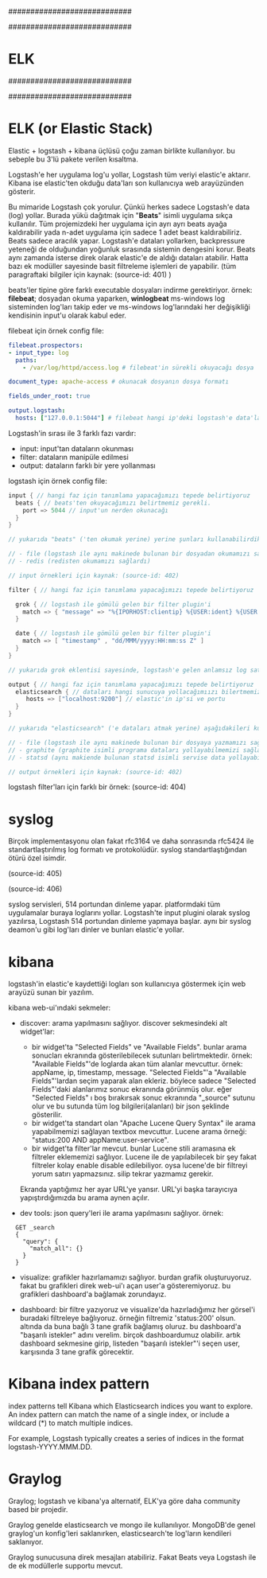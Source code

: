 ############################

############################
# ELK
############################

############################

# ELK (or Elastic Stack)

Elastic + logstash + kibana üçlüsü çoğu zaman birlikte kullanılıyor. bu sebeple bu 3'lü pakete verilen kısaltma. 

Logstash'e her uygulama log'u yollar, Logstash tüm veriyi elastic'e aktarır. Kibana ise elastic'ten okduğu data'ları son kullanıcıya web arayüzünden gösterir.

Bu mimaride Logstash çok yorulur. Çünkü herkes sadece Logstash'e data (log) yollar. Burada yükü dağıtmak için "__Beats__" isimli uygulama sıkça kullanılır. Tüm projemizdeki her uygulama için ayrı ayrı beats ayağa kaldırabilir yada n-adet uygulama için sadece 1 adet beast kaldırabiliriz. Beats sadece aracılık yapar. Logstash'e dataları yollarken, backpressure yeteneği de olduğundan yoğunluk sırasında sistemin dengesini korur. Beats aynı zamanda isterse direk olarak elastic'e de aldığı dataları atabilir. Hatta bazı ek modüller sayesinde basit filtreleme işlemleri de yapabilir. (tüm paragraftaki bilgiler için kaynak: (source-id: 401) )

beats'ler tipine göre farklı executable dosyaları indirme gerektiriyor. örnek: __filebeat__; dosyadan okuma yaparken, __winlogbeat__ ms-windows log sisteminden log'ları takip eder ve ms-windows log'larındaki her değişikliği kendisinin input'u olarak kabul eder.

filebeat için örnek config file:

```yml
filebeat.prospectors:
- input_type: log
  paths:
    - /var/log/httpd/access.log # filebeat'in sürekli okuyacağı dosya

document_type: apache-access # okunacak dosyanın dosya formatı

fields_under_root: true

output.logstash:
  hosts: ["127.0.0.1:5044"] # filebeat hangi ip'deki logstash'e data'ları (log'ları) göndereceği
```

Logstash'in sırası ile 3 farklı fazı vardır:
- input: input'tan dataların okunması
- filter: dataların manipüle edilmesi
- output: dataların farklı bir yere yollanması

logstash için örnek config file:

```groovy
input { // hangi faz için tanımlama yapacağımızı tepede belirtiyoruz
  beats { // beats'ten okuyacağımızı belirtmemiz gerekli.
    port => 5044 // input'un nerden okunacağı
  }
}

// yukarıda "beats" ('ten okumak yerine) yerine şunları kullanabilirdik:

// - file (logstash ile aynı makinede bulunan bir dosyadan okumamızı sağlardı)
// - redis (redisten okumamızı sağlardı)

// input örnekleri için kaynak: (source-id: 402)

filter { // hangi faz için tanımlama yapacağımızı tepede belirtiyoruz

  grok { // logstash ile gömülü gelen bir filter plugin'i
    match => { "message" => "%{IPORHOST:clientip} %{USER:ident} %{USER:auth} \[%{HTTPDATE:time}\] "(?:%{WORD:verb} %{NOTSPACE:request}(?: HTTP/%{NUMBER:httpversion})?|%{DATA:rawrequest})" %{NUMBER:response} (?:%{NUMBER:bytes}|-)" }
  }

  date { // logstash ile gömülü gelen bir filter plugin'i
    match => [ "timestamp" , "dd/MMM/yyyy:HH:mm:ss Z" ]
  }
}

// yukarıda grok eklentisi sayesinde, logstash'e gelen anlamsız log satırı anlamlı hale dönüştürülüyor. log formatımızı grok'a parametre olarak veriyoruz. date eklentisine geldiğimizde ise artık tarih değerimizi log satırından parse etmemize gerek yok. tarihi "timestamp" olarak yeni bir json field'ı olarak kaydediyoruz. artık elasticsearch'e baktığımızda "timestamp" field'ı istediğimiz formatta görünecektir. ek not: "@timestamp" field'ı logstash tarafından otomatik atılmaktadır. "@timestamp" logsstah'e ne zaman log gelirse o anın tarihi olarak set edilmektedir. 

output { // hangi faz için tanımlama yapacağımızı tepede belirtiyoruz
  elasticsearch { // dataları hangi sunucuya yollacağımıızı bilertmemiz lazım.
     hosts => ["localhost:9200"] // elastic'in ip'si ve portu
  }
}

// yukarıda "elasticsearch" ('e dataları atmak yerine) aşağıdakileri kullanabilirdik:

// - file (logstash ile aynı makinede bulunan bir dosyaya yazmamızı sağlar)
// - graphite (graphite isimli programa dataları yollayabilmemizi sağlar)
// - statsd (aynı makiende bulunan statsd isimli servise data yollayabilmemizi sağlar)

// output örnekleri için kaynak: (source-id: 402)
```

logstash filter'ları için farklı bir örnek: (source-id: 404)

# syslog
Birçok implementasyonu olan fakat rfc3164 ve daha sonrasında rfc5424 ile standartlaştırılmış log formatı ve protokolüdür. syslog standartlaştığından ötürü özel isimdir.

(source-id: 405)

(source-id: 406)

syslog servisleri, 514 portundan dinleme yapar. platformdaki tüm uygulamalar buraya loglarını yollar. Logstash'te input plugini olarak syslog yazılırsa, Logstash 514 portundan dinleme yapmaya başlar. aynı bir syslog deamon'u gibi log'ları dinler ve bunları elastic'e yollar.

# kibana
logstash'in elastic'e kaydettiği logları son kullanıcıya göstermek için web arayüzü sunan bir yazılım.

kibana web-ui'ındaki sekmeler:

- discover: arama yapılmasını sağlıyor.
  discover sekmesindeki alt widget'lar:
  - bir widget'ta "Selected Fields" ve "Available Fields". bunlar arama sonucları ekranında gösterilebilecek sutunları belirtmektedir. örnek: "Available Fields"'de loglarda akan tüm alanlar mevcuttur. örnek: appName, ip, timestamp, message. "Selected Fields"'a "Available Fields"'lardan seçim yaparak alan ekleriz. böylece sadece "Selected Fields"'daki alanlarımız sonuc ekranında görünmüş olur. eğer "Selected Fields" ı boş bırakırsak sonuc ekranında "\_source" sutunu olur ve bu sutunda tüm log bilgileri(alanları) bir json şeklinde gösterilir.
  - bir widget'ta standart olan "Apache Lucene Query Syntax" ile arama yapabilmemizi sağlayan textbox mevcuttur. Lucene arama örneği: "status:200 AND appName:user-service".
  - bir widget'ta filter'lar mevcut. bunlar Lucene stili aramasına ek filtreler eklememizi sağlıyor. Lucene ile de yapılabilecek bir şey fakat filtreler kolay enable disable edilebiliyor. oysa lucene'de bir filtreyi yorum satırı yapmazsınız. silip tekrar yazmamız gerekir.
  
  Ekranda yaptığımız her ayar URL'ye yansır. URL'yi başka tarayıcıya yapıştırdığımızda bu arama aynen açılır. 

- dev tools: json query'leri ile arama yapılmasını sağlıyor. örnek:

```
  GET _search
  {
    "query": {
      "match_all": {}
    }
  }
```

- visualize: grafikler hazırlamamızı sağlıyor. burdan grafik oluşturuyoruz. fakat bu grafikleri direk web-ui'ı açan user'a gösteremiyoruz. bu grafikleri dashboard'a bağlamak zorundayız.

- dashboard: bir filtre yazıyoruz ve visualize'da hazırladığımız her görsel'i buradaki filtreleye bağlıyoruz. örneğin filtremiz 'status:200' olsun. altında da buna bağlı 3 tane grafik bağlamış oluruz. bu dashboard'a "başarılı istekler" adını verelim. birçok dashboardumuz olabilir. artık dashboard sekmesine girip, listeden "başarılı istekler"'i seçen user, karşısında 3 tane grafik görecektir.

# Kibana index pattern
index patterns tell Kibana which Elasticsearch indices you want to explore. An index pattern can match the name of a single index, or include a wildcard (*) to match multiple indices.

For example, Logstash typically creates a series of indices in the format logstash-YYYY.MMM.DD.

# Graylog
Graylog; logstash ve kibana'ya alternatif, ELK'ya göre daha community based bir projedir.

Graylog genelde elasticsearch ve mongo ile kullanılıyor. MongoDB'de genel graylog'un konfig'leri saklanırken, elasticsearch'te log'ların kendileri saklanıyor.

Graylog sunucusuna direk mesajları atabiliriz. Fakat Beats veya Logstash ile de ek modüllerle supportu mevcut.
